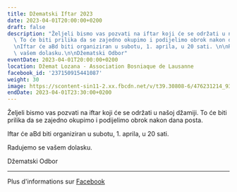 ```yaml
---
title: Džematski Iftar 2023
date: 2023-04-01T20:00:00+0200
draft: false
description: "Željeli bismo vas pozvati na iftar koji će se održati u našoj džamiji.\
  \ To će biti prilika da se zajedno okupimo i podijelimo obrok nakon dana posta.\n\
  \nIftar će aBd biti organiziran u subotu, 1. aprila, u 20 sati. \n\nRadujemo se\
  \ vašem dolasku.\n\nDžematski Odbor"
eventDate: 2023-04-01T20:00:00+0200
location: Džemat Lozana - Association Bosniaque de Lausanne
facebook_id: '237150915441087'
weight: 30
image: https://scontent-sin11-2.xx.fbcdn.net/v/t39.30808-6/476231214_935500385377228_3500090740640109385_n.jpg?_nc_cat=101&ccb=1-7&_nc_sid=9e60e4&_nc_ohc=ybVhRdNlz58Q7kNvwHHNpQb&_nc_oc=AdlrvIoNRwlc8Cow4ME9VhsJO2-oRf_kKR1cjKI1VzJJ45e4zBDq1KK7xKUI97rWQmE&_nc_zt=23&_nc_ht=scontent-sin11-2.xx&edm=ABTKTjYEAAAA&_nc_gid=8nkTUO2lUo6UukIKOnL2IA&oh=00_AfOpD7VDyWEG9Aw7H0VbWGyBkhULAN09EUfgHgkmAe4IRQ&oe=685565DA
endDate: 2023-04-01T23:30:00+0200
---
```


Željeli bismo vas pozvati na iftar koji će se održati u našoj džamiji. To će biti prilika da se zajedno okupimo i podijelimo obrok nakon dana posta.

Iftar će aBd biti organiziran u subotu, 1. aprila, u 20 sati. 

Radujemo se vašem dolasku.

Džematski Odbor

---

Plus d'informations sur [Facebook](https://facebook.com/events/237150915441087)